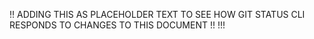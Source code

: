 !! ADDING THIS AS PLACEHOLDER TEXT TO SEE HOW GIT STATUS CLI RESPONDS TO CHANGES TO THIS DOCUMENT !! !!!